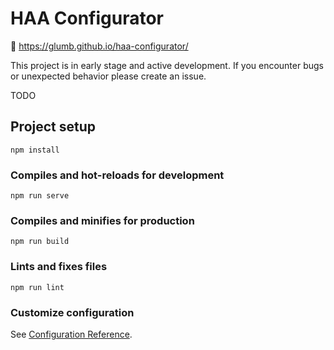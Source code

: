 # HAA Configurator

🚀 https://glumb.github.io/haa-configurator/

This project is in early stage and active development. 
If you encounter bugs or unexpected behavior please create an issue.

TODO

## Project setup
```
npm install
```

### Compiles and hot-reloads for development
```
npm run serve
```

### Compiles and minifies for production
```
npm run build
```

### Lints and fixes files
```
npm run lint
```

### Customize configuration
See [Configuration Reference](https://cli.vuejs.org/config/).
